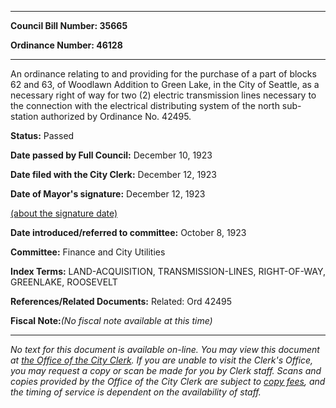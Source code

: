 

********

**Council Bill Number: 35665**
   
**Ordinance Number: 46128**
********

 An ordinance relating to and providing for the purchase of a part of blocks 62 and 63, of Woodlawn Addition to Green Lake, in the City of Seattle, as a necessary right of way for two (2) electric transmission lines necessary to the connection with the electrical distributing system of the north sub-station authorized by Ordinance No. 42495.

**Status:** Passed
   
**Date passed by Full Council:** December 10, 1923
   
**Date filed with the City Clerk:** December 12, 1923
   
**Date of Mayor's signature:** December 12, 1923
   
[(about the signature date)](/~public/approvaldate.htm)
   
   
   
**Date introduced/referred to committee:** October 8, 1923
   
**Committee:** Finance and City Utilities
   
   
**Index Terms:** LAND-ACQUISITION, TRANSMISSION-LINES, RIGHT-OF-WAY, GREENLAKE, ROOSEVELT

**References/Related Documents:** Related: Ord 42495

**Fiscal Note:**_(No fiscal note available at this time)_
********

_No text for this document is available on-line. You may view this document at [the Office of the City Clerk](http://www.seattle.gov/leg/clerk/contactUs.htm). If you are unable to visit the Clerk's Office, you may request a copy or scan be made for you by Clerk staff. Scans and copies provided by the Office of the City Clerk are subject to [copy fees](http://clerk.seattle.gov/~public/clerkfees.htm), and the timing of service is dependent on the availability of staff._

